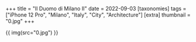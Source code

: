 +++
title = "Il Duomo di Milano II"
date = 2022-09-03
[taxonomies]
tags = ["iPhone 12 Pro", "Milano", "Italy", "City", "Architecture"]
[extra]
thumbnail = "0.jpg"
+++

{{ img(src="0.jpg") }}
